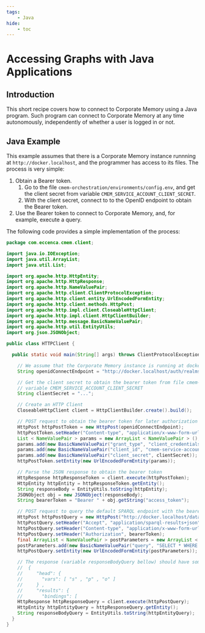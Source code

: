 ```yaml
---
tags:
    - Java
hide:
    - toc
---
```


# Accessing Graphs with Java Applications

## Introduction

This short recipe covers how to connect to Corporate Memory using a Java program.
Such program can connect to Corporate Memory at any time autonomously, independently of whether a user is logged in or not.

## Java Example

This example assumes that there is a Corporate Memory instance runnning at `http://docker.localhost`, and the programmer has access to its files.
The process is very simple:

1. Obtain a Bearer token.
      1. Go to the file `cmem-orchestration/environments/config.env`, and get the client secret from variable `CMEM_SERVICE_ACCOUNT_CLIENT_SECRET`.
      1. With the client secret, connect to to the OpenID endpoint to obtain the Bearer token.
1. Use the Bearer token to connect to Corporate Memory, and, for example, execute a query.

The following code provides a simple implementation of the process:

``` java title="JavaCMEMHTTPClient.java
package com.eccenca.cmem.client;

import java.io.IOException;
import java.util.ArrayList;
import java.util.List;

import org.apache.http.HttpEntity;
import org.apache.http.HttpResponse;
import org.apache.http.NameValuePair;
import org.apache.http.client.ClientProtocolException;
import org.apache.http.client.entity.UrlEncodedFormEntity;
import org.apache.http.client.methods.HttpPost;
import org.apache.http.impl.client.CloseableHttpClient;
import org.apache.http.impl.client.HttpClientBuilder;
import org.apache.http.message.BasicNameValuePair;
import org.apache.http.util.EntityUtils;
import org.json.JSONObject;

public class HTTPClient {

  public static void main(String[] args) throws ClientProtocolException, IOException {

    // We assume that the Corporate Memory instance is running at docker.localhost
    String openidConnectEndpoint = "http://docker.localhost/auth/realms/cmem/protocol/openid-connect/token";

    // Get the client secret to obtain the bearer token from file cmem-orchestration/environments/config.env,
    // variable CMEM_SERVICE_ACCOUNT_CLIENT_SECRET
    String clientSecret = "...";

    // Create an HTTP Client
    CloseableHttpClient client = HttpClientBuilder.create().build();

    // POST request to obtain the bearer token for later authorization
    HttpPost httpPostToken = new HttpPost(openidConnectEndpoint);
    httpPostToken.setHeader("Content-type", "application/x-www-form-urlencoded");
    List < NameValuePair > params = new ArrayList < NameValuePair > ();
    params.add(new BasicNameValuePair("grant_type", "client_credentials"));
    params.add(new BasicNameValuePair("client_id", "cmem-service-account"));
    params.add(new BasicNameValuePair("client_secret", clientSecret));
    httpPostToken.setEntity(new UrlEncodedFormEntity(params));

    // Parse the JSON response to obtain the bearer token
    HttpResponse httpResponseToken = client.execute(httpPostToken);
    HttpEntity httpEntity = httpResponseToken.getEntity();
    String responseBody = EntityUtils.toString(httpEntity);
    JSONObject obj = new JSONObject(responseBody);
    String bearerToken = "Bearer " + obj.getString("access_token");

    // POST request to query the default SPARQL endpoint with the bearer token obtained above
    HttpPost httpPostQuery = new HttpPost("http://docker.localhost/dataplatform/proxy/default/sparql");
    httpPostQuery.setHeader("Accept", "application/sparql-results+json");
    httpPostQuery.setHeader("Content-type", "application/x-www-form-urlencoded");
    httpPostQuery.setHeader("Authorization", bearerToken);
    final ArrayList < NameValuePair > postParameters = new ArrayList < NameValuePair > ();
    postParameters.add(new BasicNameValuePair("query", "SELECT * WHERE {?s ?p ?o} LIMIT 10"));
    httpPostQuery.setEntity(new UrlEncodedFormEntity(postParameters));

    // The response (variable responseBodyQuery bellow) should have some bindings:
    //  {
    //     "head": {
    //       "vars": [ "s" , "p" , "o" ]
    //     } ,
    //     "results": {
    //       "bindings": [
    HttpResponse httpResponseQuery = client.execute(httpPostQuery);
    HttpEntity httpEntityQuery = httpResponseQuery.getEntity();
    String responseBodyQuery = EntityUtils.toString(httpEntityQuery);
  }
}
```

